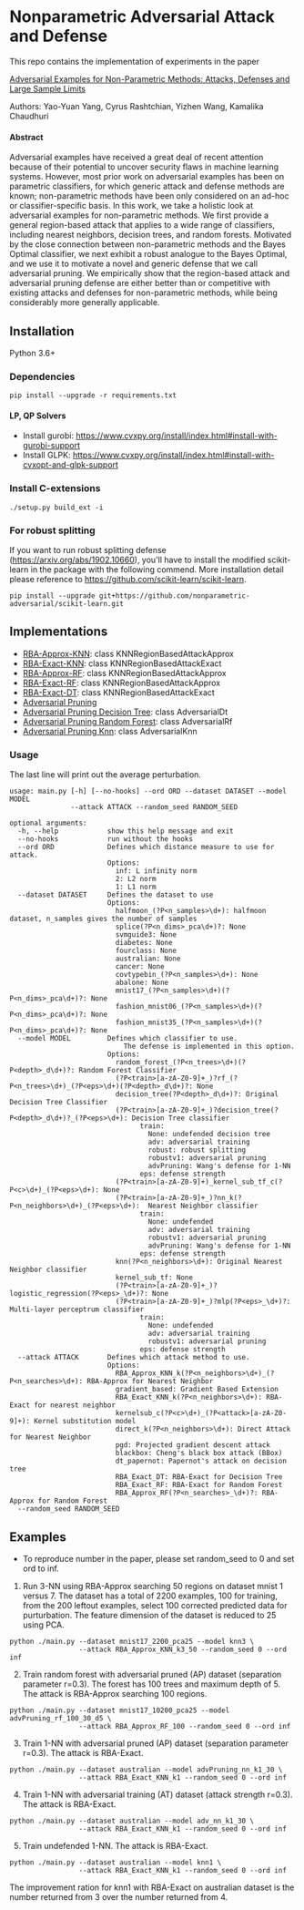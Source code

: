 # Nonparametric Adversarial Attack and Defense

This repo contains the implementation of experiments in the paper

[Adversarial Examples for Non-Parametric Methods: Attacks, Defenses and Large Sample Limits](https://arxiv.org/abs/1906.03310)

Authors: Yao-Yuan Yang, Cyrus Rashtchian, Yizhen Wang, Kamalika Chaudhuri

#### Abstract

Adversarial examples have received a great deal of recent attention because of their potential to uncover security flaws in machine learning systems. However, most prior work on adversarial examples has been on parametric classifiers, for which generic attack and defense methods are known; non-parametric methods have been only considered on an ad-hoc or classifier-specific basis. In this work, we take a holistic look at adversarial examples for non-parametric methods. We first provide a general region-based attack that applies to a wide range of classifiers, including nearest neighbors, decision trees, and random forests. Motivated by the close connection between non-parametric methods and the Bayes Optimal classifier, we next exhibit a robust analogue to the Bayes Optimal, and we use it to motivate a novel and generic defense that we call adversarial pruning. We empirically show that the region-based attack and adversarial pruning defense are either better than or competitive with existing attacks and defenses for non-parametric methods, while being considerably more generally applicable.

## Installation

Python 3.6+

### Dependencies

```
pip install --upgrade -r requirements.txt
```

#### LP, QP Solvers

- Install gurobi: https://www.cvxpy.org/install/index.html#install-with-gurobi-support
- Install GLPK: https://www.cvxpy.org/install/index.html#install-with-cvxopt-and-glpk-support

### Install C-extensions
```
./setup.py build_ext -i
```

### For robust splitting
If you want to run robust splitting defense (https://arxiv.org/abs/1902.10660),
you'll have to install the modified scikit-learn in the package with the
following commend. More installation detail please reference to
https://github.com/scikit-learn/scikit-learn.

```
pip install --upgrade git+https://github.com/nonparametric-adversarial/scikit-learn.git
```

## Implementations

- [RBA-Approx-KNN](nnattack/attacks/nns/nn_attack.py): class KNNRegionBasedAttackApprox
- [RBA-Exact-KNN](nnattack/attacks/nns/nn_attack.py): class KNNRegionBasedAttackExact
- [RBA-Approx-RF](nnattack/attacks/trees/rf_attack.py): class KNNRegionBasedAttackApprox
- [RBA-Exact-RF](nnattack/attacks/trees/rf_attack.py): class KNNRegionBasedAttackApprox
- [RBA-Exact-DT](nnattack/attacks/trees/dt_opt.py): class KNNRegionBasedAttackExact
- [Adversarial Pruning](nnattack/models/defense.py)
- [Adversarial Pruning Decision Tree](nnattack/models/adversarial_dt.py): class AdversarialDt
- [Adversarial Pruning Random Forest](nnattack/models/adversarial_dt.py): class AdversarialRf
- [Adversarial Pruning Knn](nnattack/models/adversarial_knn.py): class AdversarialKnn

### Usage
The last line will print out the average perturbation.

```
usage: main.py [-h] [--no-hooks] --ord ORD --dataset DATASET --model MODEL
               --attack ATTACK --random_seed RANDOM_SEED

optional arguments:
  -h, --help            show this help message and exit
  --no-hooks            run without the hooks
  --ord ORD             Defines which distance measure to use for attack.
                        Options:
                          inf: L infinity norm
                          2: L2 norm
                          1: L1 norm
  --dataset DATASET     Defines the dataset to use
                        Options:
                          halfmoon_(?P<n_samples>\d+): halfmoon dataset, n_samples gives the number of samples
                          splice(?P<n_dims>_pca\d+)?: None
                          svmguide3: None
                          diabetes: None
                          fourclass: None
                          australian: None
                          cancer: None
                          covtypebin_(?P<n_samples>\d+): None
                          abalone: None
                          mnist17_(?P<n_samples>\d+)(?P<n_dims>_pca\d+)?: None
                          fashion_mnist06_(?P<n_samples>\d+)(?P<n_dims>_pca\d+)?: None
                          fashion_mnist35_(?P<n_samples>\d+)(?P<n_dims>_pca\d+)?: None
  --model MODEL         Defines which classifier to use.
                            The defense is implemented in this option.
                        Options:
                          random_forest_(?P<n_trees>\d+)(?P<depth>_d\d+)?: Random Forest Classifier
                          (?P<train>[a-zA-Z0-9]+_)?rf_(?P<n_trees>\d+)_(?P<eps>\d+)(?P<depth>_d\d+)?: None
                          decision_tree(?P<depth>_d\d+)?: Original Decision Tree Classifier
                          (?P<train>[a-zA-Z0-9]+_)?decision_tree(?P<depth>_d\d+)?_(?P<eps>\d+): Decision Tree classifier
                                train:
                                  None: undefended decision tree
                                  adv: adversarial training
                                  robust: robust splitting
                                  robustv1: adversarial pruning
                                  advPruning: Wang's defense for 1-NN
                                eps: defense strength
                          (?P<train>[a-zA-Z0-9]+)_kernel_sub_tf_c(?P<c>\d+)_(?P<eps>\d+): None
                          (?P<train>[a-zA-Z0-9]+_)?nn_k(?P<n_neighbors>\d+)_(?P<eps>\d+):  Nearest Neighbor classifier
                                train:
                                  None: undefended
                                  adv: adversarial training
                                  robustv1: adversarial pruning
                                  advPruning: Wang's defense for 1-NN
                                eps: defense strength
                          knn(?P<n_neighbors>\d+): Original Nearest Neighbor classifier
                          kernel_sub_tf: None
                          (?P<train>[a-zA-Z0-9]+_)?logistic_regression(?P<eps>_\d+)?: None
                          (?P<train>[a-zA-Z0-9]+_)?mlp(?P<eps>_\d+)?:  Multi-layer perceptrum classifier
                                train:
                                  None: undefended
                                  adv: adversarial training
                                  robustv1: adversarial pruning
                                eps: defense strength
  --attack ATTACK       Defines which attack method to use.
                        Options:
                          RBA_Approx_KNN_k(?P<n_neighbors>\d+)_(?P<n_searches>\d+): RBA-Approx for Nearest Neighbor
                          gradient_based: Gradient Based Extension
                          RBA_Exact_KNN_k(?P<n_neighbors>\d+): RBA-Exact for nearest neighbor
                          kernelsub_c(?P<c>\d+)_(?P<attack>[a-zA-Z0-9]+): Kernel substitution model
                          direct_k(?P<n_neighbors>\d+): Direct Attack for Nearest Neighbor
                          pgd: Projected gradient descent attack
                          blackbox: Cheng's black box attack (BBox)
                          dt_papernot: Papernot's attack on decision tree
                          RBA_Exact_DT: RBA-Exact for Decision Tree
                          RBA_Exact_RF: RBA-Exact for Random Forest
                          RBA_Approx_RF(?P<n_searches>_\d+)?: RBA-Approx for Random Forest
  --random_seed RANDOM_SEED
```

## Examples

- To reproduce number in the paper, please set random_seed to 0 and set ord to
  inf.

1. Run 3-NN using RBA-Approx searching 50 regions on dataset mnist 1 versus 7.
   The dataset has a total of 2200 examples, 100 for training, from the 200
   leftout examples, select 100 corrected predicted data for purturbation.
   The feature dimension of the dataset is reduced to 25 using PCA.
```
python ./main.py --dataset mnist17_2200_pca25 --model knn3 \
                 --attack RBA_Approx_KNN_k3_50 --random_seed 0 --ord inf
```

2. Train random forest with adversarial pruned (AP) dataset (separation parameter r=0.3).
   The forest has 100 trees and maximum depth of 5.
   The attack is RBA-Approx searching 100 regions.
```
python ./main.py --dataset mnist17_10200_pca25 --model advPruning_rf_100_30_d5 \
                 --attack RBA_Approx_RF_100 --random_seed 0 --ord inf
```

3. Train 1-NN with adversarial pruned (AP) dataset (separation parameter r=0.3).
  The attack is RBA-Exact.
```
python ./main.py --dataset australian --model advPruning_nn_k1_30 \
                 --attack RBA_Exact_KNN_k1 --random_seed 0 --ord inf
```

4. Train 1-NN with adversarial training (AT) dataset (attack strength r=0.3).
  The attack is RBA-Exact.
```
python ./main.py --dataset australian --model adv_nn_k1_30 \
                 --attack RBA_Exact_KNN_k1 --random_seed 0 --ord inf
```

5. Train undefended 1-NN. The attack is RBA-Exact.
```
python ./main.py --dataset australian --model knn1 \
                 --attack RBA_Exact_KNN_k1 --random_seed 0 --ord inf
```

The improvement ration for knn1 with RBA-Exact on australian dataset  is the
number returned from 3 over the number returned from 4.
